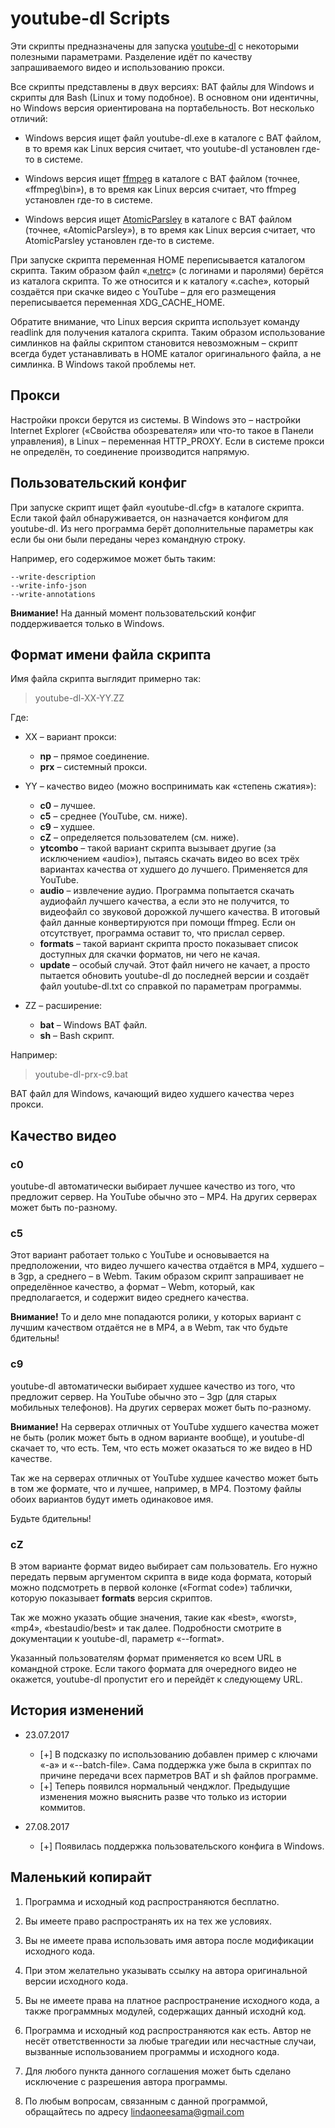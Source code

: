 # youtube-dl Scripts

Эти скрипты предназначены для запуска [youtube-dl](http://youtube-dl.org) с некоторыми полезными параметрами. Разделение идёт по качеству запрашиваемого видео и использованию прокси.

Все скрипты представлены в двух версиях: BAT файлы для Windows и скрипты для Bash (Linux и тому подобное). В основном они идентичны, но Windows версия ориентирована на портабельность. Вот несколько отличий:

- Windows версия ищет файл youtube-dl.exe в каталоге с BAT файлом, в то время как Linux версия считает, что youtube-dl установлен где-то в системе.

- Windows версия ищет [ffmpeg](https://ffmpeg.zeranoe.com/builds/win32/static/) в каталоге с BAT файлом (точнее, «ffmpeg\bin»), в то время как Linux версия считает, что ffmpeg установлен где-то в системе.

- Windows версия ищет [AtomicParsley](http://atomicparsley.sourceforge.net) в каталоге с BAT файлом (точнее, «AtomicParsley»), в то время как Linux версия считает, что AtomicParsley установлен где-то в системе.

При запуске скрипта переменная HOME переписывается каталогом скрипта. Таким образом файл «[.netrc](https://github.com/rg3/youtube-dl#authentication-with-netrc-file)» (с логинами и паролями) берётся из каталога скрипта. То же относится и к каталогу «.cache», который создаётся при скачке видео с YouTube – для его размещения переписывается переменная XDG_CACHE_HOME.

Обратите внимание, что Linux версия скрипта использует команду readlink для получения каталога скрипта. Таким образом использование симлинков на файлы скриптом становится невозможным – скрипт всегда будет устанавливать в HOME каталог оригинального файла, а не симлинка. В Windows такой проблемы нет.

## Прокси

Настройки прокси берутся из системы. В Windows это – настройки Internet Explorer («Свойства обозревателя» или что-то такое в Панели управления), в Linux – переменная HTTP_PROXY. Если в системе прокси не определён, то соединение производится напрямую.

## Пользовательский конфиг

При запуске скрипт ищет файл «youtube-dl.cfg» в каталоге скрипта. Если такой файл обнаруживается, он назначается конфигом для youtube-dl. Из него программа берёт дополнительные параметры как если бы они были переданы через командную строку.

Например, его содержимое может быть таким:

````
--write-description
--write-info-json
--write-annotations
````

**Внимание!** На данный момент пользовательский конфиг поддерживается только в Windows.

## Формат имени файла скрипта

Имя файла скрипта выглядит примерно так:

> youtube-dl-XX-YY.ZZ

Где:

- XX – вариант прокси:

	- **np** – прямое соединение.
	- **prx** – системный прокси.

- YY – качество видео (можно воспринимать как «степень сжатия»):

	- **c0** – лучшее.
	- **c5** – среднее (YouTube, см. ниже).
	- **c9** – худшее.
	- **cZ** – определяется пользователем (см. ниже).
	- **ytcombo** – такой вариант скрипта вызывает другие (за исключением «audio»), пытаясь скачать видео во всех трёх вариантах качества от худшего до лучшего. Применяется для YouTube.
	- **audio** – извлечение аудио. Программа попытается скачать аудиофайл лучшего качества, а если это не получится, то видеофайл со звуковой дорожкой лучшего качества. В итоговый файл данные конвертируются при помощи ffmpeg. Если он отсутствует, программа оставит то, что прислал сервер.
	- **formats** – такой вариант скрипта просто показывает список доступных для скачки форматов, ни чего не качая.
	- **update** – особый случай. Этот файл ничего не качает, а просто пытается обновить youtube-dl до последней версии и создаёт файл youtube-dl.txt со справкой по параметрам программы.

- ZZ – расширение:

	- **bat** – Windows BAT файл.
	- **sh** – Bash скрипт.

Например:

> youtube-dl-prx-c9.bat

BAT файл для Windows, качающий видео худшего качества через прокси.

## Качество видео

### c0

youtube-dl автоматически выбирает лучшее качество из того, что предложит сервер. На YouTube обычно это – MP4. На других серверах может быть по-разному.

### c5

Этот вариант работает только с YouTube и основывается на предположении, что видео лучшего качества отдаётся в MP4, худшего – в 3gp, а среднего – в Webm. Таким образом скрипт запрашивает не определённое качество, а формат – Webm, который, как предполагается, и содержит видео среднего качества.

**Внимание!** То и дело мне попадаются ролики, у которых вариант с лучшим качеством отдаётся не в MP4, а в Webm, так что будьте бдительны!

### c9

youtube-dl автоматически выбирает худшее качество из того, что предложит сервер. На YouTube обычно это – 3gp (для старых мобильных телефонов). На других серверах может быть по-разному.

**Внимание!** На серверах отличных от YouTube худшего качества может не быть (ролик может быть в одном варианте вообще), и youtube-dl скачает то, что есть. Тем, что есть может оказаться то же видео в HD качестве.

Так же на серверах отличных от YouTube худшее качество может быть в том же формате, что и лучшее, например, в MP4. Поэтому файлы обоих вариантов будут иметь одинаковое имя.

Будьте бдительны!

### cZ

В этом варианте формат видео выбирает сам пользователь. Его нужно передать первым аргументом скрипта в виде кода формата, который можно подсмотреть в первой колонке («Format code») таблички, которую показывает **formats** версия скриптов.

Так же можно указать общие значения, такие как «best», «worst», «mp4», «bestaudio/best» и так далее. Подробности смотрите в документации к youtube-dl, параметр «--format».

Указанный пользователям формат применяется ко всем URL в командной строке. Если такого формата для очередного видео не окажется, youtube-dl пропустит его и перейдёт к следующему URL.

## История изменений

* 23.07.2017

	* [+] В подсказку по использованию добавлен пример с ключами «-a» и «--batch-file». Сама поддержка уже была в скриптах по причине передачи всех парметров BAT и sh файлов программе.
	* [+] Теперь появился нормальный ченджлог. Предыдущие изменения можно выяснить разве что только из истории коммитов.

* 27.08.2017

	* [+] Появилась поддержка пользовательского конфига в Windows.

## Маленький копирайт

1. Программа и исходный код распространяются бесплатно.

2. Вы имеете право распространять их на тех же условиях.

3. Вы не имеете права использовать имя автора после модификации исходного кода.

4. При этом желательно указывать ссылку на автора оригинальной версии исходного кода.

5. Вы не имеете права на платное распространение исходного кода, а также программных модулей, содержащих данный исходнй код.

6. Программа и исходный код распространяются как есть. Автор не несёт ответственности за любые трагедии или несчастные случаи, вызванные использованием программы и исходного кода.

7. Для любого пункта данного соглашения может быть сделано исключение с разрешения автора программы.

8. По любым вопросам, связанным с данной программой, обращайтесь по адресу lindaoneesama@gmail.com